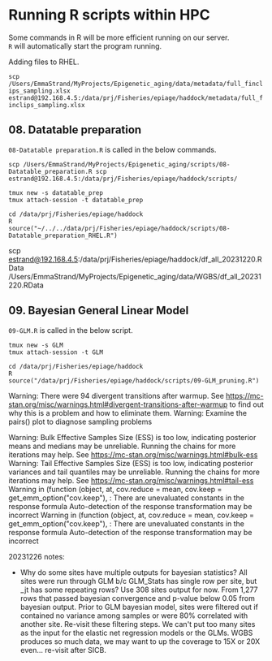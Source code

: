 # Running R scripts within HPC 

Some commands in R will be more efficient running on our server.  
`R` will automatically start the program running.  

Adding files to RHEL. 

`scp /Users/EmmaStrand/MyProjects/Epigenetic_aging/data/metadata/full_finclips_sampling.xlsx estrand@192.168.4.5:/data/prj/Fisheries/epiage/haddock/metadata/full_finclips_sampling.xlsx`

## 08. Datatable preparation

`08-Datatable preparation.R` is called in the below commands.  

`scp /Users/EmmaStrand/MyProjects/Epigenetic_aging/scripts/08-Datatable_preparation.R scp estrand@192.168.4.5:/data/prj/Fisheries/epiage/haddock/scripts/`

`tmux new -s datatable_prep`    
`tmux attach-session -t datatable_prep`  

```
cd /data/prj/Fisheries/epiage/haddock
R
source("~/../../data/prj/Fisheries/epiage/haddock/scripts/08-Datatable_preparation_RHEL.R")
```

scp estrand@192.168.4.5:/data/prj/Fisheries/epiage/haddock/df_all_20231220.RData /Users/EmmaStrand/MyProjects/Epigenetic_aging/data/WGBS/df_all_20231220.RData


## 09. Bayesian General Linear Model

`09-GLM.R` is called in the below script. 

`tmux new -s GLM`     
`tmux attach-session -t GLM`  

```
cd /data/prj/Fisheries/epiage/haddock
R
source("/data/prj/Fisheries/epiage/haddock/scripts/09-GLM_pruning.R")
```

Warning: There were 94 divergent transitions after warmup. See
https://mc-stan.org/misc/warnings.html#divergent-transitions-after-warmup
to find out why this is a problem and how to eliminate them.
Warning: Examine the pairs() plot to diagnose sampling problems

Warning: Bulk Effective Samples Size (ESS) is too low, indicating posterior means and medians may be unreliable.
Running the chains for more iterations may help. See
https://mc-stan.org/misc/warnings.html#bulk-ess
Warning: Tail Effective Samples Size (ESS) is too low, indicating posterior variances and tail quantiles may be unreliable.
Running the chains for more iterations may help. See
https://mc-stan.org/misc/warnings.html#tail-ess
Warning in (function (object, at, cov.reduce = mean, cov.keep = get_emm_option("cov.keep"),  :
  There are unevaluated constants in the response formula
Auto-detection of the response transformation may be incorrect
Warning in (function (object, at, cov.reduce = mean, cov.keep = get_emm_option("cov.keep"),  :
  There are unevaluated constants in the response formula
Auto-detection of the response transformation may be incorrect


20231226 notes:   
- Why do some sites have multiple outputs for bayesian statistics? All sites were run through GLM b/c GLM_Stats has single row per site, but _jt has some repeating rows? Use 308 sites output for now. From 1,277 rows that passed bayesian convergence and p-value below 0.05 from bayesian output. Prior to GLM bayesian model, sites were filtered out if contained no variance among samples or were 80% correlated with another site. Re-visit these filtering steps. We can't put too many sites as the input for the elastic net regression models or the GLMs. WGBS produces so much data, we may want to up the coverage to 15X or 20X even... re-visit after SICB. 